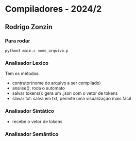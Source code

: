 # Compiladores - 2024/2
## Rodrigo Zonzin

### Para rodar
~~~shell
python3 main.c nome_arquivo.p
~~~

### Analisador Lexico 
Tem os métodos: 
* contrutor(nome do arquivo a ser compilado)
* analise(): roda o automato 
* salvar tokens(): gera um .json com o vetor de tokens
* slavar txt: salva em txt, permite uma visualização mais fácil 

### Analisador Sintático

* recebe o vetor de tokens

### Analisador Semântico
